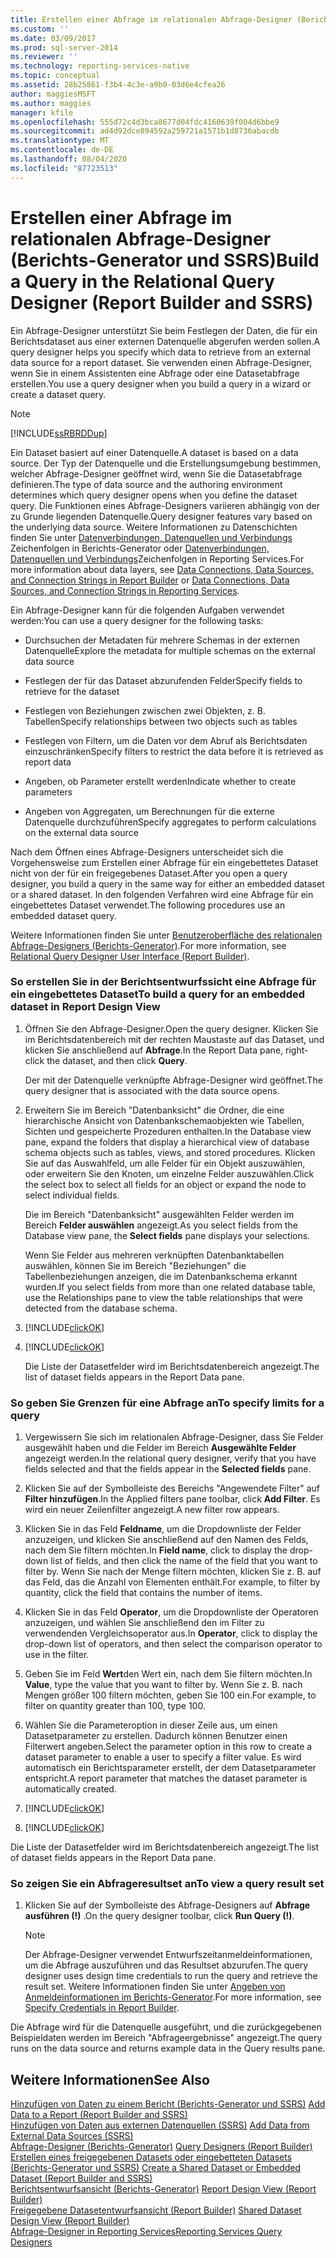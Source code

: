 ```yaml
---
title: Erstellen einer Abfrage im relationalen Abfrage-Designer (Berichts-Generator und SSRS) | Microsoft-Dokumentation
ms.custom: ''
ms.date: 03/09/2017
ms.prod: sql-server-2014
ms.reviewer: ''
ms.technology: reporting-services-native
ms.topic: conceptual
ms.assetid: 28b25861-f3b4-4c3e-a9b0-03d6e4cfea26
author: maggiesMSFT
ms.author: maggies
manager: kfile
ms.openlocfilehash: 555d72c4d3bca8677d04fdc4160639f004d6bbe9
ms.sourcegitcommit: ad4d92dce894592a259721a1571b1d8736abacdb
ms.translationtype: MT
ms.contentlocale: de-DE
ms.lasthandoff: 08/04/2020
ms.locfileid: "87723513"
---
```

# <a name="build-a-query-in-the-relational-query-designer-report-builder-and-ssrs"></a><span data-ttu-id="30c44-102">Erstellen einer Abfrage im relationalen Abfrage-Designer (Berichts-Generator und SSRS)</span><span class="sxs-lookup"><span data-stu-id="30c44-102">Build a Query in the Relational Query Designer (Report Builder and SSRS)</span></span>
  <span data-ttu-id="30c44-103">Ein Abfrage-Designer unterstützt Sie beim Festlegen der Daten, die für ein Berichtsdataset aus einer externen Datenquelle abgerufen werden sollen.</span><span class="sxs-lookup"><span data-stu-id="30c44-103">A query designer helps you specify which data to retrieve from an external data source for a report dataset.</span></span> <span data-ttu-id="30c44-104">Sie verwenden einen Abfrage-Designer, wenn Sie in einem Assistenten eine Abfrage oder eine Datasetabfrage erstellen.</span><span class="sxs-lookup"><span data-stu-id="30c44-104">You use a query designer when you build a query in a wizard or create a dataset query.</span></span>  
  
> [!NOTE]  
>  [!INCLUDE[ssRBRDDup](../../includes/ssrbrddup-md.md)]  
  
 <span data-ttu-id="30c44-105">Ein Dataset basiert auf einer Datenquelle.</span><span class="sxs-lookup"><span data-stu-id="30c44-105">A dataset is based on a data source.</span></span> <span data-ttu-id="30c44-106">Der Typ der Datenquelle und die Erstellungsumgebung bestimmen, welcher Abfrage-Designer geöffnet wird, wenn Sie die Datasetabfrage definieren.</span><span class="sxs-lookup"><span data-stu-id="30c44-106">The type of data source and the authoring environment determines which query designer opens when you define the dataset query.</span></span> <span data-ttu-id="30c44-107">Die Funktionen eines Abfrage-Designers variieren abhängig von der zu Grunde liegenden Datenquelle.</span><span class="sxs-lookup"><span data-stu-id="30c44-107">Query designer features vary based on the underlying data source.</span></span> <span data-ttu-id="30c44-108">Weitere Informationen zu Datenschichten finden Sie unter [Datenverbindungen, Datenquellen und Verbindungs](../data-connections-data-sources-and-connection-strings-in-report-builder.md) Zeichenfolgen in Berichts-Generator oder [Datenverbindungen, Datenquellen und Verbindungs](../data-connections-data-sources-and-connection-strings-in-reporting-services.md)Zeichenfolgen in Reporting Services.</span><span class="sxs-lookup"><span data-stu-id="30c44-108">For more information about data layers, see [Data Connections, Data Sources, and Connection Strings in Report Builder](../data-connections-data-sources-and-connection-strings-in-report-builder.md) or [Data Connections, Data Sources, and Connection Strings in Reporting Services](../data-connections-data-sources-and-connection-strings-in-reporting-services.md).</span></span>  
  
 <span data-ttu-id="30c44-109">Ein Abfrage-Designer kann für die folgenden Aufgaben verwendet werden:</span><span class="sxs-lookup"><span data-stu-id="30c44-109">You can use a query designer for the following tasks:</span></span>  
  
-   <span data-ttu-id="30c44-110">Durchsuchen der Metadaten für mehrere Schemas in der externen Datenquelle</span><span class="sxs-lookup"><span data-stu-id="30c44-110">Explore the metadata for multiple schemas on the external data source</span></span>  
  
-   <span data-ttu-id="30c44-111">Festlegen der für das Dataset abzurufenden Felder</span><span class="sxs-lookup"><span data-stu-id="30c44-111">Specify fields to retrieve for the dataset</span></span>  
  
-   <span data-ttu-id="30c44-112">Festlegen von Beziehungen zwischen zwei Objekten, z. B. Tabellen</span><span class="sxs-lookup"><span data-stu-id="30c44-112">Specify relationships between two objects such as tables</span></span>  
  
-   <span data-ttu-id="30c44-113">Festlegen von Filtern, um die Daten vor dem Abruf als Berichtsdaten einzuschränken</span><span class="sxs-lookup"><span data-stu-id="30c44-113">Specify filters to restrict the data before it is retrieved as report data</span></span>  
  
-   <span data-ttu-id="30c44-114">Angeben, ob Parameter erstellt werden</span><span class="sxs-lookup"><span data-stu-id="30c44-114">Indicate whether to create parameters</span></span>  
  
-   <span data-ttu-id="30c44-115">Angeben von Aggregaten, um Berechnungen für die externe Datenquelle durchzuführen</span><span class="sxs-lookup"><span data-stu-id="30c44-115">Specify aggregates to perform calculations on the external data source</span></span>  
  
 <span data-ttu-id="30c44-116">Nach dem Öffnen eines Abfrage-Designers unterscheidet sich die Vorgehensweise zum Erstellen einer Abfrage für ein eingebettetes Dataset nicht von der für ein freigegebenes Dataset.</span><span class="sxs-lookup"><span data-stu-id="30c44-116">After you open a query designer, you build a query in the same way for either an embedded dataset or a shared dataset.</span></span> <span data-ttu-id="30c44-117">In den folgenden Verfahren wird eine Abfrage für ein eingebettetes Dataset verwendet.</span><span class="sxs-lookup"><span data-stu-id="30c44-117">The following procedures use an embedded dataset query.</span></span>  
  
 <span data-ttu-id="30c44-118">Weitere Informationen finden Sie unter [Benutzeroberfläche des relationalen Abfrage-Designers (Berichts-Generator)](relational-query-designer-user-interface-report-builder.md).</span><span class="sxs-lookup"><span data-stu-id="30c44-118">For more information, see [Relational Query Designer User Interface &#40;Report Builder&#41;](relational-query-designer-user-interface-report-builder.md).</span></span>  
  
### <a name="to-build-a-query-for-an-embedded-dataset-in-report-design-view"></a><span data-ttu-id="30c44-119">So erstellen Sie in der Berichtsentwurfssicht eine Abfrage für ein eingebettetes Dataset</span><span class="sxs-lookup"><span data-stu-id="30c44-119">To build a query for an embedded dataset in Report Design View</span></span>  
  
1.  <span data-ttu-id="30c44-120">Öffnen Sie den Abfrage-Designer.</span><span class="sxs-lookup"><span data-stu-id="30c44-120">Open the query designer.</span></span> <span data-ttu-id="30c44-121">Klicken Sie im Berichtsdatenbereich mit der rechten Maustaste auf das Dataset, und klicken Sie anschließend auf **Abfrage**.</span><span class="sxs-lookup"><span data-stu-id="30c44-121">In the Report Data pane, right-click the dataset, and then click **Query**.</span></span>  
  
     <span data-ttu-id="30c44-122">Der mit der Datenquelle verknüpfte Abfrage-Designer wird geöffnet.</span><span class="sxs-lookup"><span data-stu-id="30c44-122">The query designer that is associated with the data source opens.</span></span>  
  
2.  <span data-ttu-id="30c44-123">Erweitern Sie im Bereich "Datenbanksicht" die Ordner, die eine hierarchische Ansicht von Datenbankschemaobjekten wie Tabellen, Sichten und gespeicherte Prozeduren enthalten.</span><span class="sxs-lookup"><span data-stu-id="30c44-123">In the Database view pane, expand the folders that display a hierarchical view of database schema objects such as tables, views, and stored procedures.</span></span> <span data-ttu-id="30c44-124">Klicken Sie auf das Auswahlfeld, um alle Felder für ein Objekt auszuwählen, oder erweitern Sie den Knoten, um einzelne Felder auszuwählen.</span><span class="sxs-lookup"><span data-stu-id="30c44-124">Click the select box to select all fields for an object or expand the node to select individual fields.</span></span>  
  
     <span data-ttu-id="30c44-125">Die im Bereich "Datenbanksicht" ausgewählten Felder werden im Bereich **Felder auswählen** angezeigt.</span><span class="sxs-lookup"><span data-stu-id="30c44-125">As you select fields from the Database view pane, the **Select fields** pane displays your selections.</span></span>  
  
     <span data-ttu-id="30c44-126">Wenn Sie Felder aus mehreren verknüpften Datenbanktabellen auswählen, können Sie im Bereich "Beziehungen" die Tabellenbeziehungen anzeigen, die im Datenbankschema erkannt wurden.</span><span class="sxs-lookup"><span data-stu-id="30c44-126">If you select fields from more than one related database table, use the Relationships pane to view the table relationships that were detected from the database schema.</span></span>  
  
3.  [!INCLUDE[clickOK](../../includes/clickok-md.md)]  
  
4.  [!INCLUDE[clickOK](../../includes/clickok-md.md)]  
  
     <span data-ttu-id="30c44-127">Die Liste der Datasetfelder wird im Berichtsdatenbereich angezeigt.</span><span class="sxs-lookup"><span data-stu-id="30c44-127">The list of dataset fields appears in the Report Data pane.</span></span>  
  
### <a name="to-specify-limits-for-a-query"></a><span data-ttu-id="30c44-128">So geben Sie Grenzen für eine Abfrage an</span><span class="sxs-lookup"><span data-stu-id="30c44-128">To specify limits for a query</span></span>  
  
1.  <span data-ttu-id="30c44-129">Vergewissern Sie sich im relationalen Abfrage-Designer, dass Sie Felder ausgewählt haben und die Felder im Bereich **Ausgewählte Felder** angezeigt werden.</span><span class="sxs-lookup"><span data-stu-id="30c44-129">In the relational query designer, verify that you have fields selected and that the fields appear in the **Selected fields** pane.</span></span>  
  
2.  <span data-ttu-id="30c44-130">Klicken Sie auf der Symbolleiste des Bereichs "Angewendete Filter" auf **Filter hinzufügen**.</span><span class="sxs-lookup"><span data-stu-id="30c44-130">In the Applied filters pane toolbar, click **Add Filter**.</span></span> <span data-ttu-id="30c44-131">Es wird ein neuer Zeilenfilter angezeigt.</span><span class="sxs-lookup"><span data-stu-id="30c44-131">A new filter row appears.</span></span>  
  
3.  <span data-ttu-id="30c44-132">Klicken Sie in das Feld **Feldname**, um die Dropdownliste der Felder anzuzeigen, und klicken Sie anschließend auf den Namen des Felds, nach dem Sie filtern möchten.</span><span class="sxs-lookup"><span data-stu-id="30c44-132">In **Field name**, click to display the drop-down list of fields, and then click the name of the field that you want to filter by.</span></span> <span data-ttu-id="30c44-133">Wenn Sie nach der Menge filtern möchten, klicken Sie z. B. auf das Feld, das die Anzahl von Elementen enthält.</span><span class="sxs-lookup"><span data-stu-id="30c44-133">For example, to filter by quantity, click the field that contains the number of items.</span></span>  
  
4.  <span data-ttu-id="30c44-134">Klicken Sie in das Feld **Operator**, um die Dropdownliste der Operatoren anzuzeigen, und wählen Sie anschließend den im Filter zu verwendenden Vergleichsoperator aus.</span><span class="sxs-lookup"><span data-stu-id="30c44-134">In **Operator**, click to display the drop-down list of operators, and then select the comparison operator to use in the filter.</span></span>  
  
5.  <span data-ttu-id="30c44-135">Geben Sie im Feld **Wert**den Wert ein, nach dem Sie filtern möchten.</span><span class="sxs-lookup"><span data-stu-id="30c44-135">In **Value**, type the value that you want to filter by.</span></span> <span data-ttu-id="30c44-136">Wenn Sie z. B. nach Mengen größer 100 filtern möchten, geben Sie 100 ein.</span><span class="sxs-lookup"><span data-stu-id="30c44-136">For example, to filter on quantity greater than 100, type 100.</span></span>  
  
6.  <span data-ttu-id="30c44-137">Wählen Sie die Parameteroption in dieser Zeile aus, um einen Datasetparameter zu erstellen. Dadurch können Benutzer einen Filterwert angeben.</span><span class="sxs-lookup"><span data-stu-id="30c44-137">Select the parameter option in this row to create a dataset parameter to enable a user to specify a filter value.</span></span> <span data-ttu-id="30c44-138">Es wird automatisch ein Berichtsparameter erstellt, der dem Datasetparameter entspricht.</span><span class="sxs-lookup"><span data-stu-id="30c44-138">A report parameter that matches the dataset parameter is automatically created.</span></span>  
  
7.  [!INCLUDE[clickOK](../../includes/clickok-md.md)]  
  
8.  [!INCLUDE[clickOK](../../includes/clickok-md.md)]  
  
 <span data-ttu-id="30c44-139">Die Liste der Datasetfelder wird im Berichtsdatenbereich angezeigt.</span><span class="sxs-lookup"><span data-stu-id="30c44-139">The list of dataset fields appears in the Report Data pane.</span></span>  
  
### <a name="to-view-a-query-result-set"></a><span data-ttu-id="30c44-140">So zeigen Sie ein Abfrageresultset an</span><span class="sxs-lookup"><span data-stu-id="30c44-140">To view a query result set</span></span>  
  
1.  <span data-ttu-id="30c44-141">Klicken Sie auf der Symbolleiste des Abfrage-Designers auf **Abfrage ausführen (!)** .</span><span class="sxs-lookup"><span data-stu-id="30c44-141">On the query designer toolbar, click **Run Query (!)**.</span></span>  
  
    > [!NOTE]  
    >  <span data-ttu-id="30c44-142">Der Abfrage-Designer verwendet Entwurfszeitanmeldeinformationen, um die Abfrage auszuführen und das Resultset abzurufen.</span><span class="sxs-lookup"><span data-stu-id="30c44-142">The query designer uses design time credentials to run the query and retrieve the result set.</span></span> <span data-ttu-id="30c44-143">Weitere Informationen finden Sie unter [Angeben von Anmeldeinformationen im Berichts-Generator](../specify-credentials-in-report-builder.md).</span><span class="sxs-lookup"><span data-stu-id="30c44-143">For more information, see [Specify Credentials in Report Builder](../specify-credentials-in-report-builder.md).</span></span>  
  
 <span data-ttu-id="30c44-144">Die Abfrage wird für die Datenquelle ausgeführt, und die zurückgegebenen Beispieldaten werden im Bereich "Abfrageergebnisse" angezeigt.</span><span class="sxs-lookup"><span data-stu-id="30c44-144">The query runs on the data source and returns example data in the Query results pane.</span></span>  
  
## <a name="see-also"></a><span data-ttu-id="30c44-145">Weitere Informationen</span><span class="sxs-lookup"><span data-stu-id="30c44-145">See Also</span></span>  
 <span data-ttu-id="30c44-146">[Hinzufügen von Daten zu einem Bericht &#40;Berichts-Generator und SSRS&#41;](report-datasets-ssrs.md) </span><span class="sxs-lookup"><span data-stu-id="30c44-146">[Add Data to a Report &#40;Report Builder and SSRS&#41;](report-datasets-ssrs.md) </span></span>  
 <span data-ttu-id="30c44-147">[Hinzufügen von Daten aus externen Datenquellen (SSRS)](add-data-from-external-data-sources-ssrs.md) </span><span class="sxs-lookup"><span data-stu-id="30c44-147">[Add Data from External Data Sources &#40;SSRS&#41;](add-data-from-external-data-sources-ssrs.md) </span></span>  
 <span data-ttu-id="30c44-148">[Abfrage-Designer &#40;Berichts-Generator&#41;](../query-designers-report-builder.md) </span><span class="sxs-lookup"><span data-stu-id="30c44-148">[Query Designers &#40;Report Builder&#41;](../query-designers-report-builder.md) </span></span>  
 <span data-ttu-id="30c44-149">[Erstellen eines freigegebenen Datasets oder eingebetteten Datasets &#40;Berichts-Generator und SSRS&#41;](create-a-shared-dataset-or-embedded-dataset-report-builder-and-ssrs.md) </span><span class="sxs-lookup"><span data-stu-id="30c44-149">[Create a Shared Dataset or Embedded Dataset &#40;Report Builder and SSRS&#41;](create-a-shared-dataset-or-embedded-dataset-report-builder-and-ssrs.md) </span></span>  
 <span data-ttu-id="30c44-150">[Berichtsentwurfsansicht &#40;Berichts-Generator&#41;](../report-builder/report-design-view-report-builder.md) </span><span class="sxs-lookup"><span data-stu-id="30c44-150">[Report Design View &#40;Report Builder&#41;](../report-builder/report-design-view-report-builder.md) </span></span>  
 <span data-ttu-id="30c44-151">[Freigegebene Datasetentwurfsansicht &#40;Report Builder&#41;](../report-builder/shared-dataset-design-view-report-builder.md) </span><span class="sxs-lookup"><span data-stu-id="30c44-151">[Shared Dataset Design View &#40;Report Builder&#41;](../report-builder/shared-dataset-design-view-report-builder.md) </span></span>  
 [<span data-ttu-id="30c44-152">Abfrage-Designer in Reporting Services</span><span class="sxs-lookup"><span data-stu-id="30c44-152">Reporting Services Query Designers</span></span>](../reporting-services-query-designers.md)  
  
  

